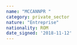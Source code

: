 ```yaml
---
name: "MCCANNPR "
category: private_sector
nature: "Entreprise"
nationality: ROM
date_signed: '2018-11-12'
---
```

    
